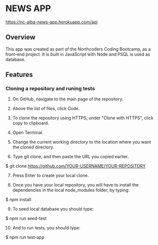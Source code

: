 # NEWS APP

https://nc-alba-news-app.herokuapp.com/api

## Overview

This app was created as part of the Northcoders Coding Bootcamp, as a front-end project.
It is built in JavaScript with Node and PSQL is used as database.

## Features

### Cloning a repository and runing tests

1. On GitHub, navigate to the main page of the repository.

2. Above the list of files, click Code.

3. To clone the repository using HTTPS, under "Clone with HTTPS", click copy to clipboard.

4. Open Terminal.

5. Change the current working directory to the location where you want the cloned directory.

6. Type git clone, and then paste the URL you copied earlier.

\$ git clone https://github.com/YOUR-USERNAME/YOUR-REPOSITORY

7. Press Enter to create your local clone.

8. Once you have your local repository, you will have to install the dependencies in the local node_modules folder, by typing:

\$ npm install

9. To seed local database you should type:

\$ npm run seed-test

10. And to run tests, you should type:

\$ npm run test-app

###
